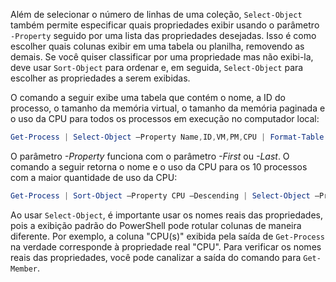 Além de selecionar o número de linhas de uma coleção, `Select-Object` também permite especificar quais propriedades exibir usando o parâmetro `-Property` seguido por uma lista das propriedades desejadas. Isso é como escolher quais colunas exibir em uma tabela ou planilha, removendo as demais. Se você quiser classificar por uma propriedade mas não exibi-la, deve usar `Sort-Object` para ordenar e, em seguida, `Select-Object` para escolher as propriedades a serem exibidas.

O comando a seguir exibe uma tabela que contém o nome, a ID do processo, o tamanho da memória virtual, o tamanho da memória paginada e o uso da CPU para todos os processos em execução no computador local:
```powershell
Get-Process | Select-Object –Property Name,ID,VM,PM,CPU | Format-Table
```

O parâmetro _-Property_ funciona com o parâmetro _-First_ ou _-Last_. O comando a seguir retorna o nome e o uso da CPU para os 10 processos com a maior quantidade de uso da CPU:
```powershell
Get-Process | Sort-Object –Property CPU –Descending | Select-Object –Property Name,CPU –First 10
```

Ao usar `Select-Object`, é importante usar os nomes reais das propriedades, pois a exibição padrão do PowerShell pode rotular colunas de maneira diferente. Por exemplo, a coluna "CPU(s)" exibida pela saída de `Get-Process` na verdade corresponde à propriedade real "CPU". Para verificar os nomes reais das propriedades, você pode canalizar a saída do comando para `Get-Member`.